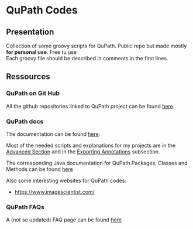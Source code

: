 # QuPath Codes

## Presentation

Collection of some groovy scripts for QuPath. Public repo but made mostly **for personal use**. Free tu use <br>
Each groovy file should be described in comments in the first lines. 

## Ressources

### QuPath on Git Hub

All the github repositories linked to QuPath project can be found [here](https://github.com/qupath). 

### QuPath docs

The documentation can be found [here](https://qupath.readthedocs.io/en/latest/index.html). 

Most of the needed scripts and explanations for my projects are in the [Advanced Section](https://qupath.readthedocs.io/en/latest/docs/advanced/index.html) and in the [Exporting Annotations](https://qupath.readthedocs.io/en/latest/docs/advanced/exporting_annotations.html) subsection.

The corresponding Java documentation for QuPath Packages, Classes and Methods can be found [here](https://qupath.github.io/javadoc/docs/index.html)

Also some interesting websites for QuPath codes:

- https://www.imagescientist.com/

### QuPath FAQs

A (not so updated) FAQ page can be found [here](https://github.com/qupath/qupath/wiki/FAQs)

